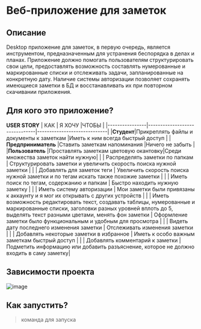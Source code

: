 # Веб-приложение для заметок

## Описание

Desktop приложение для заметок, в первую очередь, является инструментом, предназначенным для устранения беспорядка  в делах и планах. Приложение должно помогать пользователям структурировать свои цели, предоставлять возможность составлять нумерованные и маркированные списки и отслеживать задачи, запланированные на конкретную дату. Наличие системы авторизации позволяет сохранять имеющиеся заметки в БД и восстанавливать их при повторном скачивании приложения.
## Для кого это приложение?
**USER STORY**
|        КАК        | Я ХОЧУ                          |ЧТОБЫ                         |
|----------------|-------------------------------|-----------------------------|
|**Студент**|Прикреплять файлы и документы к заметкам            |Иметь к ним всегда быстрый доступ            |
|**Предприниматель**        |Ставить заметкам напоминания            |Ничего не забыть            |
|**Пользователь**          |Проставлять заметкам цветовую окантовку|Среди множества заметок найти нужную|
|       |    Распределять заметки по папкам     |     Структурировать заметки и увеличить скорость поиска нужной заметки     |
|      |   Добавлять для заметок теги      |      Увеличить скорость поиска нужной заметки и по тегам искать также похожие заметки    |
|      |    Иметь поиск по тегам, содержанию и папкам     |      Быстро находить нужную заметку    |
|      |    Иметь систему авторизации     |    Мои заметки были привязаны к аккаунту и я мог их открывать с других устройств      |
|    |    Иметь возможность редактировать текст, создавать таблицы, нумерованные и маркированные списки, заголовки разных уровней вплоть до 5, выделять текст разными цветами, менять фон заметки   | Оформление заметки было функциональным и удобным для просмотра |
|    |    Видеть дату последнего изменения заметки   | Отслеживать изменения заметки |
|     |    Добавлять некоторые заметки в избранное   | Иметь к особо важным заметкам быстрый доступ |
|     |   Добавлять комментарий к заметки    |  Подметить информацию или добавить разъяснение, которое не должно входить в саму заметку|


## Зависимости проекта

![image](https://user-images.githubusercontent.com/45429645/225296088-2ea7df07-5618-47b2-afc2-e70743c160c1.png)

## Как запустить?

>команда для запуска
